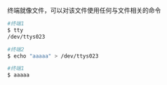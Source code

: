 终端就像文件，可以对该文件使用任何与文件相关的命令
```sh
#终端1
$ tty
/dev/ttys023

#终端2
$ echo "aaaaa" > /dev/ttys023

#终端1
$ aaaaa
```

